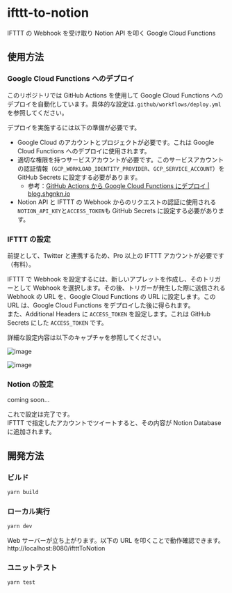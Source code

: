# ifttt-to-notion

IFTTT の Webhook を受け取り Notion API を叩く Google Cloud Functions

## 使用方法

### Google Cloud Functions へのデプロイ

このリポジトリでは GitHub Actions を使用して Google Cloud Functions へのデプロイを自動化しています。具体的な設定は`.github/workflows/deploy.yml`を参照してください。

デプロイを実施するには以下の準備が必要です。

- Google Cloud のアカウントとプロジェクトが必要です。これは Google Cloud Functions へのデプロイに使用されます。
- 適切な権限を持つサービスアカウントが必要です。このサービスアカウントの認証情報（`GCP_WORKLOAD_IDENTITY_PROVIDER`、`GCP_SERVICE_ACCOUNT`）を GitHub Secrets に設定する必要があります。
  - 参考：[GitHub Actions から Google Cloud Functions にデプロイ | blog.shgnkn.io](https://blog.shgnkn.io/github-actions-deploy-google-cloud-functions/)
- Notion API と IFTTT の Webhook からのリクエストの認証に使用される`NOTION_API_KEY`と`ACCESS_TOKEN`も GitHub Secrets に設定する必要があります。

### IFTTT の設定

前提として、Twitter と連携するため、Pro 以上の IFTTT アカウントが必要です（有料）。

IFTTT で Webhook を設定するには、新しいアプレットを作成し、そのトリガーとして Webhook を選択します。その後、トリガーが発生した際に送信される Webhook の URL を、Google Cloud Functions の URL に設定します。この URL は、Google Cloud Functions をデプロイした後に得られます。  
また、Additional Headers に `ACCESS_TOKEN` を設定します。これは GitHub Secrets にした `ACCESS_TOKEN` です。

詳細な設定内容は以下のキャプチャを参照してください。

![image](https://github.com/shun91/ifttt-to-notion/assets/8047437/d287a595-9feb-4668-98e0-a442f22f67e4)

![image](https://github.com/shun91/ifttt-to-notion/assets/8047437/e5b79403-2ae8-4c29-a36e-4dd3fb08aa6c)

### Notion の設定

coming soon...

これで設定は完了です。  
IFTTT で指定したアカウントでツイートすると、その内容が Notion Database に追加されます。

## 開発方法

### ビルド

```sh
yarn build
```

### ローカル実行

```sh
yarn dev
```

Web サーバーが立ち上がります。以下の URL を叩くことで動作確認できます。
http://localhost:8080/iftttToNotion

### ユニットテスト

```sh
yarn test
```
